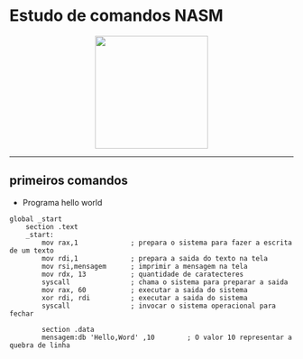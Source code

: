 # Estudo de comandos NASM 
<p align="center">
<img src="https://encrypted-tbn0.gstatic.com/images?q=tbn:ANd9GcReA0GB6oj4q0hWEIK1ujzZXMOemOz1l-gPQQ&s" width=200 height=200 > 
</p>
<hr>

## primeiros comandos

* Programa hello world

```Assembly
global _start 
    section .text
    _start:
        mov rax,1             ; prepara o sistema para fazer a escrita de um texto
        mov rdi,1             ; prepara a saida do texto na tela 
        mov rsi,mensagem      ; imprimir a mensagem na tela
        mov rdx, 13           ; quantidade de caratecteres
        syscall               ; chama o sistema para preparar a saida             
        mov rax, 60           ; executar a saida do sistema 
        xor rdi, rdi          ; executar a saida do sistema
        syscall               ; invocar o sistema operacional para fechar 

        section .data
        mensagem:db 'Hello,Word' ,10        ; O valor 10 representar a quebra de linha 
```